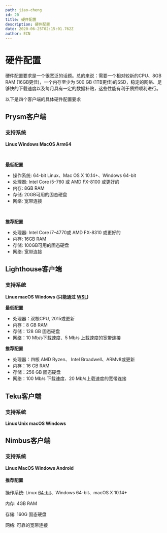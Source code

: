 ```yaml
---
path: jiao-cheng
id: 20
title: 硬件配置
description: 硬件配置
date: 2020-06-25T02:15:01.762Z
author: ECN
---
```


# 硬件配置

硬件配置要求是一个很宽泛的话题。总的来说：需要一个相对较新的CPU、8GB RAM (16GB更佳)，一个内存至少为 500 GB (1TB更佳)的SSD，稳定的网络、足够快的下载速度以及每月具有一定的数据补贴，这些性能有利于质押顺利进行。

以下是四个客户端的具体硬件配置要求



## Prysm客户端

### 支持系统

**Linux  Windows  MacOS  Arm64**

‌

**最低配置**

- 操作系统: 64-bit Linux、Mac OS X 10.14+、Windows 64-bit
- 处理器: Intel Core i5–760 或 AMD FX-8100 或更好的
- 内存: 8GB RAM
- 存储: 20GB可用的固态硬盘
- 网络: 宽带连接

‌

**推荐配置**

- 处理器: Intel Core i7–4770或 AMD FX-8310 或更好的
- 内存: 16GB RAM
- 存储: 100GB可用的固态硬盘
- 网络: 宽带连接



## Lighthouse客户端

### 支持系统

**Linux macOS Windows (只能通过** [**WSL**](https://docs.microsoft.com/en-us/windows/wsl/about)**)**



**最低配置**

- 处理器：双核CPU, 2015或更新
- 内存：8 GB RAM
- 存储：128 GB 固态硬盘
- 网络：10 Mb/s下载速度、5 Mb/s 上载速度的宽带连接

**推荐配置**

- 处理器：四核 AMD Ryzen、 Intel Broadwell、ARMv8或更新
- 内存：16 GB RAM
- 存储：256 GB 固态硬盘
- 网络：100 Mb/s 下载速度、20 Mb/s上载速度的宽带连接



## Teku客户端

### 支持系统

**Linux Unix macOS Windows**



## Nimbus客户端

### 支持系统

**Linux MacOS Windows Android**

#### 推荐配置

操作系统: Linux [64-bit](https://en.wikipedia.org/wiki/64-bit_computing)、Windows 64-bit、macOS X 10.14+

内存: 4GB RAM

存储: 160G 固态硬盘

网络: 可靠的宽带连接